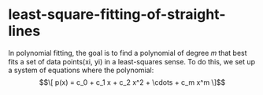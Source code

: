 # least-square-fitting-of-straight-lines

In polynomial fitting, the goal is to find a polynomial of degree 𝑚
that best fits a set of data points(xi, yi) in a least-squares sense.
To do this, we set up a system of equations where the polynomial:
$$\[ p(x) = c_0 + c_1 x + c_2 x^2 + \cdots + c_m x^m \]$$